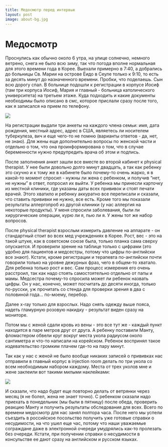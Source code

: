 ```yaml
---
title: Медосмотр перед интервью
layout: post
image: about-bg.jpg
---
```

# Медосмотр
Проснулись как обычно около 6 утра, на улице солнечно, немного ветрено, снега не было всю зиму, так что погода вполне нормальная для этого времени года в Корее. Выехали примерно в 7:40, а добрались до больницы Св. Марии на острове Ёидо в Сеуле только к 9:10, то есть за десять минут до назначенного времени. Пробки, что поделаешь. Сын всю дорогу спал. В больнице подошли к регистрации в корпусе Иосиф (там три корпуса Иосиф, Мария и главный - больница католического университета) на третьем этаже. Куда подходить и какие документы необходимы было описано в смс, которое прислали сразу после того, как я записался на прием по телефону. 

<img src="http://i.imgur.com/YkFLW2o.png?1" class="img-responsive img-thumbnail">

На регистрации выдали три анкеты на каждого члена семьи: имя, дата рождения, местный адрес, адрес в США, являетесь ли носителем туберкулеза, вич и еще чего-то не помню (варианты ответов - да, нет, не знаю). Для жены еще дополнительно вопросы по женской части и отдельно о том, что она проинформирована о том, что в случае беременности нужно предупредить врача об этом и подпись.

После заполнения анкет зашли все вместе во второй кабинет к physical therapist. У нее были довольно долго минут двадцать, а так как ребенку это скучно и к тому же в кабинете было почему-то очень жарко, я в какой-то момент спросил - нужны ли жена с ребенком, и получив “нет, не нужны” в ответ, попросил их выйти. У ребенка мы принесли карточку из местной клиники, где указаны даты всех прививок и стоят печати врачей. Этого хватило и ребенку аккуратно все переписали и сказали, что ставить прививки не нужно, все есть. Кроме того мы показали результаты аллергопроб из другой клиники (у нас аллергия на некоторые продукты). У меня спросили заболевания, были ли хирургические операции, курю ли я, пью ли я. У жены тот же набор вопросов.

После physical therapist взрослым измерить давление на аппарате - он стандартный стоит во всех мед учреждениях в Корее. Рост, вес - это на такой штуке, как в советском союзе была, только планка сама сверху опускается. И проверили зрение на таблице только с цифрами (это удобно для пациентов и медсестры, потому что цифры по-английски все знают). Кстати, кроме регистрации и терапевта по-английски почти говорили только на уровне дежурных фраз, чего в общем-то хватало. Для ребенка только рост и вес. Сам процесс измерения его очень расстроил, так как надо стоять самостоятельно отдельно от папы и мамы. Медсестра почему-то спросила может ли ребенок назвать цифры. Он у нас, конечно, может посчитать до десяти иногда, только по-русски, уж прочитать со стенда для проверки зрения в два с половиной года… по-моему, перебор.

Далее x-ray только для взрослых. Надо снять одежду выше пояса, надеть гламурную розовую накидку - результат виден сразу на мониторе.

Потом мы с женой сдали кровь из вены - это все тут же - каждый пункт находится в паре метров друг от друга. А ребенку поставили Манту, фломастером обвели круг вокруг места укола радиусом около сантиметра и что-то написали на корейском. Ребенок воспринял такое издевательство громким плачем где-то на пару минут.

Так как у нас с женой не было вообще никаких записей о прививках нас отправили в главный корпус в injection room делать по три укола со всем необходимым набором каждому. Места от трех уколов мне и жене заклеили вот такими милыми наклейками:

<img src="http://i.imgur.com/ts1YnvY.jpg?1" class="img-responsive img-circle">

И сказали, что надо будет еще повторно делать от ветрянки через месяц (я не болел, жена не знает точно). С ребенком сказали надо приехать в понедельник (мы были в пятницу) после обеда, проверить реакцию Манту и получить результаты обследования для всех.
Всего по времени медосмотр для нас занял полтора часа. После него мы успели съездить в российское посольство получить уже готовые справки о несудимости, на что ушел еще час, потому что наши уважаемые сограждане даже в электронной очереди умудрялись как-то пролезать без очереди. Кстати, при получении справки о несудимости в консульстве ее дают сразу на английском и русском языках.
